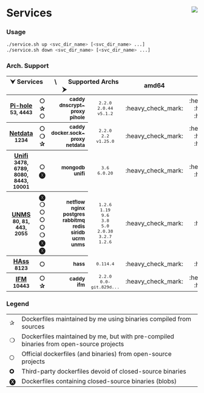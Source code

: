 # Services <a href='https://github.com/padhi-homelab/Services/actions?query=workflow%3A%22Docker+CI+Release%22'><img align='right' src='https://img.shields.io/github/workflow/status/padhi-homelab/Services/Docker%20CI%20Release?logo=github&logoWidth=24&style=flat-square'></img></a>

### Usage

```bash
./service.sh up <svc_dir_name> [<svc_dir_name> ...]
./service.sh down <svc_dir_name> [<svc_dir_name> ...]
```

### Arch. Support

<table>
  <thead>
    <tr>
      <th colspan='4'>&#x2B9F; Services &nbsp; &nbsp; &nbsp; \ &nbsp; &nbsp; &nbsp; Supported Archs &#x2B9E;</th>
      <th>amd64</th>
      <th>i386</th>
      <th>arm/v6</th>
      <th>arm/v7</th>
      <th>arm64</th>
      <th>ppc64le</th>
    </tr>
  </thead>
  <tbody>
    <tr>
      <th>
        <a href='https://pi-hole.net'>Pi-hole</a>
        <br>
        <sub>53, 4443</sub>
      </th>
      <th>
        🞅 <br> ✰ <br> 🞅
      </th>
      <th align='right'>
        <a href='https://hub.docker.com/_/caddy'>
          <sub>caddy</sub>
        </a>
        <br>
        <a href='https://hub.docker.com/repository/docker/padhihomelab/dnscrypt-proxy'>
          <sub>dnscrypt-proxy</sub>
        </a>
        <br>
        <a href='https://hub.docker.com/r/pihole/pihole'>
          <sub>pihole</sub>
        </a>
      </th>
      <td align='center'>
        <code><sub>2.2.0</sub></code>
        <br>
        <code><sub>2.0.44</sub></code>
        <br>
        <code><sub>v5.1.2</sub></code>
      </td>
      <td align='center'>
        :heavy_check_mark:
      </td>
      <td align='center'>
        :heavy_multiplication_x:
        <br>
        :heavy_check_mark:
        <br>
        :heavy_check_mark:
      </td>
      <td align='center'>
        :heavy_check_mark:
      </td>
      <td align='center'>
        :heavy_check_mark:
      </td>
      <td align='center'>
        :heavy_check_mark:
      </td>
      <td align='center'>
        :heavy_check_mark:
        <br>
        :heavy_multiplication_x:
      </td>
    </tr>
    <tr>
      <th>
        <a href='https://www.netdata.cloud'>Netdata</a>
        <br>
        <sub>1234</sub>
      </th>
      <th>
        🞅 <br> ❍ <br> ✰
      </th>
      <th align='right'>
        <a href='https://hub.docker.com/_/caddy'>
          <sub>caddy</sub>
        </a>
        <br>
        <a href='https://hub.docker.com/r/padhihomelab/docker.sock-proxy'>
          <sub>docker.sock-proxy</sub>
        </a>
        <br>
        <a href='https://hub.docker.com/r/padhihomelab/netdata'>
          <sub>netdata</sub>
        </a>
      </th>
      <td align='center'>
        <code><sub>2.2.0</sub></code>
        <br>
        <code><sub>2.2</sub></code>
        <br>
        <code><sub>v1.25.0</sub></code>
      </td>
      <td align='center'>
        :heavy_check_mark:
      </td>
      <td align='center'>
        :heavy_multiplication_x:
        <br>
        :heavy_check_mark:
        <br>
        :heavy_check_mark:
      </td>
      <td align='center'>
        :heavy_check_mark:
      </td>
      <td align='center'>
        :heavy_check_mark:
      </td>
      <td align='center'>
        :heavy_check_mark:
      </td>
      <td align='center'>
        :heavy_check_mark:
      </td>
    </tr>
    <tr>
      <th>
        <a href='https://unifi-network.ui.com'>Unifi</a>
        <br>
        <sub>3478, 6789, 8080, 8443, 10001</sub>
      </th>
      <th>
        🞅 <br> 🅧
      </th>
      <th align='right'>
        <a href='https://hub.docker.com/_/mongo'>
          <sub>mongodb</sub>
        </a>
        <br>
        <a href='https://hub.docker.com/r/padhihomelab/unifi'>
          <sub>unifi</sub>
        </a>
      </th>
      <td align='center'>
        <code><sub>3.6</sub></code>
        <br>
        <code><sub>6.0.20</sub></code>
      </td>
      <td align='center'>
        :heavy_check_mark:
      </td>
      <td align='center'>
        :heavy_multiplication_x:
        <br>
        :heavy_check_mark:
      </td>
      <td align='center'>
        :heavy_multiplication_x:
        <br>
        :heavy_multiplication_x:
      </td>
      <td align='center'>
        :heavy_multiplication_x:
        <br>
        :heavy_multiplication_x:
      </td>
      <td align='center'>
        :heavy_check_mark:
      </td>
      <td align='center'>
        :heavy_multiplication_x:
        <br>
        :heavy_multiplication_x:
      </td>
    </tr>
    <tr>
      <th>
        <a href='https://unms.com'>UNMS</a>
        <br>
        <sub>80, 81, 443, 2055</sub>
      </th>
      <th>
        🅧 <br> ❍ <br> 🞅 <br> 🞅 <br> 🞅 <br> ❍ <br> 🅧 <br> 🅧
      </th>
      <th align='right'>
        <a href='https://hub.docker.com/r/padhihomelab/unms/tags'>
          <sub>netflow</sub>
        </a>
        <br>
        <a href='https://hub.docker.com/r/padhihomelab/unms/tags'>
          <sub>nginx</sub>
        </a>
        <br>
        <a href='https://hub.docker.com/_/postgres'>
          <sub>postgres</sub>
        </a>
        <br>
        <a href='https://hub.docker.com/_/rabbitmq'>
          <sub>rabbitmq</sub>
        </a>
        <br>
        <a href='https://hub.docker.com/_/redis'>
          <sub>redis</sub>
        </a>
        <br>
        <a href='https://hub.docker.com/r/padhihomelab/unms/tags'>
          <sub>siridb</sub>
        </a>
        <br>
        <a href='https://hub.docker.com/r/padhihomelab/unms/tags'>
          <sub>ucrm</sub>
        </a>
        <br>
        <a href='https://hub.docker.com/r/padhihomelab/unms'>
          <sub>unms</sub>
        </a>
      </th>
      <td align='center'>
        <code><sub>1.2.6</sub></code>
        <br>
        <code><sub>1.19</sub></code>
        <br>
        <code><sub>9.6</sub></code>
        <br>
        <code><sub>3.8</sub></code>
        <br>
        <code><sub>5.0</sub></code>
        <br>
        <code><sub>2.0.38</sub></code>
        <br>
        <code><sub>3.2.7</sub></code>
        <br>
        <code><sub>1.2.6</sub></code>
      </td>
      <td align='center'>
        :heavy_check_mark:
      </td>
      <td align='center'>
        :heavy_check_mark:
      </td>
      <td align='center'>
        :heavy_check_mark:
      </td>
      <td align='center'>
        :heavy_check_mark:
      </td>
      <td align='center'>
        :heavy_check_mark:
      </td>
      <td align='center'>
        :heavy_check_mark:
        <br>
        :heavy_multiplication_x:
        <br>
        :heavy_check_mark:
        <br>
        :heavy_check_mark:
        <br>
        :heavy_check_mark:
        <br>
        :heavy_check_mark:
        <br>
        :heavy_check_mark:
        <br>
        :heavy_check_mark:
      </td>
    </tr>
    <tr>
      <th>
        <a href='https://www.home-assistant.io/hassio/'>HAss</a>
        <br>
        <sub>8123</sub>
      </th>
      <th>
        🞅
      </th>
      <th align='right'>
        <a href='https://hub.docker.com/r/homeassistant/home-assistant/'>
          <sub>hass</sub>
        </a>
      </th>
      <td align='center'>
        <code><sub>0.114.4</sub></code>
      </td>
      <td align='center'>
        :heavy_check_mark:
      </td>
      <td align='center'>
        :heavy_check_mark:
      </td>
      <td align='center'>
        :heavy_check_mark:
      </td>
      <td align='center'>
        :heavy_check_mark:
      </td>
      <td align='center'>
        :heavy_check_mark:
      </td>
      <td align='center'>
        :heavy_multiplication_x:
      </td>
    </tr>
    <tr>
      <th>
        <a href='https://github.com/misterunknown/ifm//'>IFM</a>
        <br>
        <sub>10443</sub>
      </th>
      <th>
        🞅 <br> ✰
      </th>
      <th align='right'>
        <a href='https://hub.docker.com/_/caddy'>
          <sub>caddy</sub>
        </a>
        <br>
        <a href='https://hub.docker.com/r/padhihomelab/ifm/'>
          <sub>ifm</sub>
        </a>
      </th>
      <td align='center'>
        <code><sub>2.2.0</sub></code>
        <br>
        <code><sub>0.0-git.829d...</sub></code>
      </td>
      <td align='center'>
        :heavy_check_mark:
      </td>
      <td align='center'>
        :heavy_multiplication_x:
        <br>
        :heavy_check_mark:
      </td>
      <td align='center'>
        :heavy_check_mark:
      </td>
      <td align='center'>
        :heavy_check_mark:
      </td>
      <td align='center'>
        :heavy_check_mark:
      </td>
      <td align='center'>
        :heavy_check_mark:
      </td>
    </tr>
  </tbody>
</table>

### Legend

<table>
  <tbody>
    <tr>
      <td>✰</td>
      <td>Dockerfiles maintained by me using binaries compiled from sources</td>
    </tr>
    <tr>
      <td>❍</td>
      <td>Dockerfiles maintained by me, but with pre-compiled binaries from open-source projects</td>
    </tr>
    <tr>
      <td>🞅</td>
      <td>Official dockerfiles (and binaries) from open-source projects</td>
    </tr>
    <tr>
      <td>🞉</td>
      <td>Third-party dockerfiles devoid of closed-source binaries</td>
    </tr>
    <tr>
      <td>🅧</td>
      <td>Dockerfiles containing closed-source binaries (blobs)</td>
    </tr>
  </tbody>
</table>
